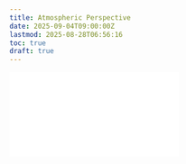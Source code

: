 ```yaml
---
title: Atmospheric Perspective
date: 2025-09-04T09:00:00Z
lastmod: 2025-08-28T06:56:16
toc: true
draft: true
---
```


![Link to included file content](../../../../art-faq/atmospheric-perspective.md)
